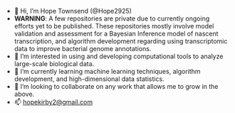 - 👋 Hi, I’m Hope Townsend (@Hope2925)
- **WARNING**: A few repositories are private due to currently ongoing efforts yet to be published. These repositories mostly involve model validation and assessment for a Bayesian Inference model of nascent transcription, and algorithm development regarding using transcriptomic data to improve bacterial genome annotations.
- 👀 I’m interested in using and developing computational tools to analyze large-scale biological data.
- 🌱 I’m currently learning machine learning techniques, algorithm development, and high-dimensional data statistics.
- 💞️ I’m looking to collaborate on any work that allows me to grow in the above. 
- 📫 hopekirby2@gmail.com

<!---
Hope2925/Hope2925 is a ✨ special ✨ repository because its `README.md` (this file) appears on your GitHub profile.
You can click the Preview link to take a look at your changes.
--->
